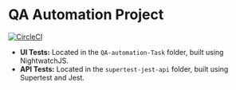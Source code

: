 # QA Automation Project
[![CircleCI](https://dl.circleci.com/status-badge/img/gh/srh-farghaly/QA-Automation-Project/tree/main.svg?style=svg)](https://dl.circleci.com/status-badge/redirect/gh/srh-farghaly/QA-Automation-Project/tree/main)

- **UI Tests:** Located in the `QA-automation-Task` folder, built using NightwatchJS.
- **API Tests:** Located in the `supertest-jest-api` folder, built using Supertest and Jest.
